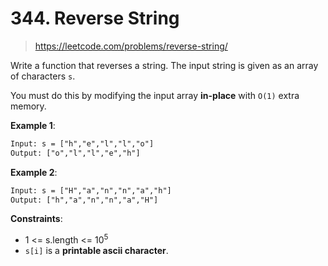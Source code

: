 # 344. Reverse String

> <https://leetcode.com/problems/reverse-string/>

Write a function that reverses a string. The input string is given as an array
of characters `s`.

You must do this by modifying the input array **in-place** with `O(1)` extra
memory.

**Example 1**:

```txt
Input: s = ["h","e","l","l","o"]
Output: ["o","l","l","e","h"]
```

**Example 2**:

```txt
Input: s = ["H","a","n","n","a","h"]
Output: ["h","a","n","n","a","H"]
```

**Constraints**:

- 1 <= s.length <= $10^5$
- `s[i]` is a **printable ascii character**.
